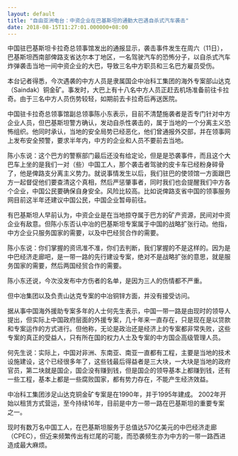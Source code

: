 ```yaml
---
layout: default
title: "自由亚洲电台：中资企业在巴基斯坦的通勤大巴遇自杀式汽车袭击"
date: 2018-08-15T11:27:01.000000+08:00
---
```


中国驻巴基斯坦卡拉奇总领事馆发出的通报显示，袭击事件发生在周六（11日），巴基斯坦西南部俾路支省达尔本丁地区，一名驾驶汽车的恐怖分子，以自杀式汽车炸弹袭击当地一间中资企业的大巴，导致三名中方职员和三名巴方雇员受伤。

本台记者得悉，今次遇袭的中方人员是隶属国企中冶科工集团的海外专案部山达克（Saindak）铜金矿。事发时，大巴上有十八名中方人员正赶去机场准备前往卡拉奇。由于三名中方人员伤势较轻，如期前去卡拉奇后再送医院。

中国驻卡拉奇总领事馆副总领事陈小东表示，目前不清楚施袭者是否专门针对中方企业人员，但巴基斯坦警方确认，发动自杀性袭击的，属于当地的一个分离主义恐怖组织。他同时承认，当地的安全局势已经恶化，他们曾通报外交部，并在领事网上发布安全预警，要求半年内，中方的企业和人员不要前去当地。

陈小东说：这个巴方的警察部门最后还没有给定论，但是是恐袭事件，而且这个大巴车上坐的是我们一对（些）中国工人，那个袭击者驾驶的皮卡车已经粉身碎骨了，他是俾路支分离主义势力。就说事情发生以后，我们驻巴的使领馆一方面跟巴方一起督促他们要查清这个真相，然后严惩肇事者，同时我们也会提醒我们中方各个企业，中国公民要确保自身安全。风险比较高。比如说俾路支省中国的领事服务网目前这半年还建议中国公民，中国企业暂毋前往。

有巴基斯坦人早前认为，中资企业是在当地掠夺属于巴方的矿产资源，民间对中资企业有敌意。但陈小东否认中冶的巴基斯坦专案属于中国的战略扩张行动。他指，中方企业只服务国家的需要，以及中巴经贸合作的需要。

陈小东说：你们掌握的资讯准不准，你们去判断，我们掌握的不是这样的。因为是中巴经济走廊吧，是一带一路的先行建设专案，绝对不是战略扩张的意思，就是服务国家的需要，然后两国经贸合作的需要。

陈小东还说，今次没发布中方伤者的名单，是因为三人的伤情都不严重。

但中冶集团以及负责山达克专案的中冶铜锌方面，并没有接受访问。

据从事中国海外援助专案多年的人士何先生表示，中国一带一路是由现时的领导人提出，但实际上中国政府层面的外援专案，几十年来一直存在，只是现在是以贷款和专案运作的方式进行。但他称，无论是政治还是经济上的专案都非常失败，这些专案的真正的受益人，只有所在国的权力人士及专案的中方国企高级管理人员。

何先生说：实际上，中国对非洲、东南亚、南亚一直都有工程，主要是当地的技术设施建设，这个已经很多年了，这些钱最后得益者是三大块，一大块是当地的政府官员，第二块就是国企，国企没有赚到钱，但是国企的领导基本上都赚到钱，还有一些工程，基本上都是一些腐败国家，都有势力存在，不能产生经济效益。

中冶科工集团涉足山达克铜金矿专案是在1990年，并于1995年建成。 2002年开始以租赁方式营运，至今持续16年，目前是中方一带一路在巴基斯坦的重要专案之一。

现时有数万名中国工人，在巴基斯坦服务于总值达570亿美元的中巴经济走廊（CPEC），但近来频繁传出有烂尾的可能，而恐袭频生亦为中方的一带一路西进造成最大麻烦。

